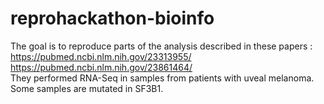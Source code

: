 # reprohackathon-bioinfo

The goal is to reproduce parts of the analysis described in these papers :<br>
  https://pubmed.ncbi.nlm.nih.gov/23313955/<br>
  https://pubmed.ncbi.nlm.nih.gov/23861464/<br>
They performed RNA-Seq in samples from patients with uveal melanoma. Some samples are mutated in SF3B1. <br>

